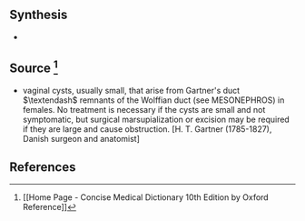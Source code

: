 ## Synthesis
- 
## Source [^1]
- vaginal cysts, usually small, that arise from Gartner's duct $\textendash$ remnants of the Wolffian duct (see MESONEPHROS) in females. No treatment is necessary if the cysts are small and not symptomatic, but surgical marsupialization or excision may be required if they are large and cause obstruction. \[H. T. Gartner (1785-1827), Danish surgeon and anatomist]
## References

[^1]: [[Home Page - Concise Medical Dictionary 10th Edition by Oxford Reference]]